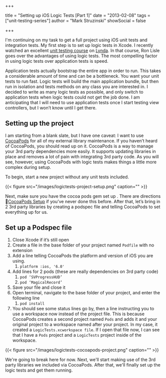 +++

title = "Setting up iOS Logic Tests [Part 1]"
date = "2013-02-08"
tags = ["unit-testing-series"]
author = "Mark Struzinski"
showSocial = false

+++

I'm continuing on my task to get a full project using iOS unit tests and
integration tests. My first step is to set up logic tests in Xcode. I recently
watched an excellent [unit testing course][lynda] on [Lynda][lynda 2].
In that course, Ron Lisle goes over the advantages of using logic tests.
The most compelling factor in using logic tests over application tests is speed.

<!-- more -->

Application tests actually bootstrap the entire app in order to run. This takes
a considerable amount of time and can be a bottleneck. You want your unit tests
to run fast. Logic tests will build the main application bundle, but then run
in isolation and tests methods on any class you are interested in. I decided
to write as many logic tests as possible, and only switch to application tests
when logic tests could not get the job done. I am anticipating that I will need
to use application tests once I start testing view controllers, but I won’t
know until I get there.

## Setting up the project
I am starting from a blank slate, but I have one caveat:
I want to use [CocoaPods][cocoapods] for all of my external
library maintenance. If you haven’t heard of CocoaPods, you should read up
on it. CocoaPods is a way to manage your 3rd party dependencies more easily.
It supports updating libraries in place and removes a lot of pain with
integrating 3rd party code. As you will see, however, using CocoaPods with
logic tests makes things a little more complex during setup.

To begin, start a new project without any unit tests included.

{{< figure src="/images/logictests-project-setup.png" caption="" >}}

Next, make sure you have the cocoa pods gem set up . There are directions
[CocoaPods Setup][cocoapods] if you’ve never done this before. After that,
let’s bring in 2 3rd party libraries by creating a podspec file and telling
CocoaPods to set everything up for us.

## Set up a Podspec file
1. Close Xcode if it’s still open
2. Create a file in the base folder of your project named `Podfile` with no extension
2. Add a line telling CocoaPods the platform and version of iOS you are using.
	1. `platform :ios, '6.0'`
3. Add lines for 2 pods (these are really dependencies on 3rd party code)
	1. `pod ‘SVProgressHUD’`
	2. `pod ‘MagicalRecord’`
4. Save your file and close it
5. Open terminal, navigate to the base folder of your project, and enter the following line
	1. `pod install`
6. You should see some status lines go by, then a line instructing you to use a
workspace now instead of the project file. This is because CocoaPods creates a
second project named `Pods` and adds it and your original project to a workspace
named after your project. In my case, it created a `LogicTests.xcworkspace file`.
If I open that file now, I can see that I have a `Pods` project and a
`LogicTests` project inside of the workspace.

{{< figure src="/images/logictests-cocoapods-project.png" caption="" >}}

We're going to break here for now. Next, we'll start making use of the 3rd
party libraries we included via CocoaPods. After that, we'll finally set up
the logic tests and get them running.

[cocoapods]: http://cocoapods.org/ "CocoaPods: The Objective-C Library Manager"
[lynda]: http://www.lynda.com/iOS-tutorials/Unit-Testing-iOS-Applications-Xcode/91949-2.html?srchtrk=index%3a0%0alinktypeid%3a2%0aq%3aios+unit%0apage%3a1%0as%3arelevance%0asa%3atrue%0aproducttypeid%3a2
[lynda 2]: http://www.lynda.com
